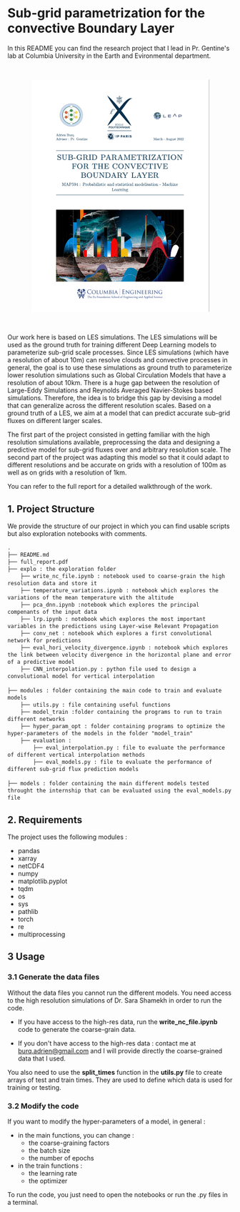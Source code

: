 # **Sub-grid parametrization for the convective Boundary Layer**

In this README you can find the research project that I lead in Pr. Gentine's lab at Columbia University in the Earth and Evironmental department.

<br />
<p align="center">
  <img src="1st_page.png"
    width="400" 
    height=auto>
</p>
 <br />

Our work here is based on LES simulations. The LES simulations will be used as the ground truth for training different Deep Learning models to parameterize sub-grid scale processes. Since LES simulations (which have a resolution of about 10m) can resolve clouds and convective processes in general, the goal is to use these simulations as ground truth to parameterize lower resolution simulations such as Global Circulation Models that have a resolution of about 10km. There is a huge gap between the resolution of Large-Eddy Simulations and Reynolds Averaged Navier-Stokes based simulations. Therefore, the idea is to bridge this gap by devising a model that can generalize across the different resolution scales. Based on a ground truth of a LES, we aim at a model that can predict accurate sub-grid fluxes on different larger scales.

The first part of the project consisted in getting familiar with the high resolution simulations available, preprocessing the data and designing a predictive model for sub-grid fluxes over and arbitrary resolution scale. The second part of the project was adapting this model so that it could adapt to different resolutions and be accurate on grids with a resolution of 100m as well as on grids with a resolution of 1km.

You can refer to the full report for a detailed walkthrough of the work.


## **1. Project Structure**

We provide the structure of our project in which you can find usable scripts but also exploration notebooks with comments.

```
.
├── README.md
├── full_report.pdf
├── explo : the exploration folder
    ├── write_nc_file.ipynb : notebook used to coarse-grain the high resolution data and store it
    ├── temperature_variations.ipynb : notebook which explores the variations of the mean temperature with the altitude
    ├── pca_dnn.ipynb :notebook which explores the principal compenants of the input data
    ├── lrp.ipynb : notebook which explores the most important variables in the predictions using Layer-wise Relevant Propagation
    ├── conv_net : notebook which explores a first convolutional network for predictions
    ├── eval_hori_velocity_divergence.ipynb : notebook which explores the link between velocity divergence in the horizontal plane and error of a predictive model
    ├── CNN_interpolation.py : python file used to design a convolutional model for vertical interpolation

├── modules : folder containing the main code to train and evaluate models
    ├── utils.py : file containing useful functions
    ├── model_train :folder containing the programs to run to train different networks
    ├── hyper_param_opt : folder containing programs to optimize the hyper-parameters of the models in the folder "model_train"
    ├── evaluation : 
        ├── eval_interpolation.py : file to evaluate the performance of different vertical interpolation methods
        ├── eval_models.py : file to evaluate the performance of different sub-grid flux prediction models
        
├── models : folder containing the main different models tested throught the internship that can be evaluated using the eval_models.py file

```

## **2. Requirements**
The project uses the following modules :
- pandas
- xarray
- netCDF4
- numpy
- matplotlib.pyplot
- tqdm
- os
- sys
- pathlib
- torch
- re
- multiprocessing


## **3 Usage**
### **3.1 Generate the data files**
Without the data files you cannot run the different models.
You need access to the high resolution simulations of Dr. Sara Shamekh in order to run the code.

- If you have access to the high-res data, run the **write_nc_file.ipynb** code to generate the coarse-grain data.

- If you don't have access to the high-res data : contact me at burq.adrien@gmail.com and I will provide directly the coarse-grained data that I used.

You also need to use the **split_times** function in the **utils.py** file to create arrays of test and train times. They are used to define which data is used for training or testing.

### **3.2 Modify the code**
If you want to modify the hyper-parameters of a model, in general :
- in the main functions, you can change : 
    - the coarse-graining factors
    - the batch size
    - the number of epochs
- in the train functions :
    - the learning rate
    - the optimizer

To run the code, you just need to open the notebooks or run the .py files in a terminal.
